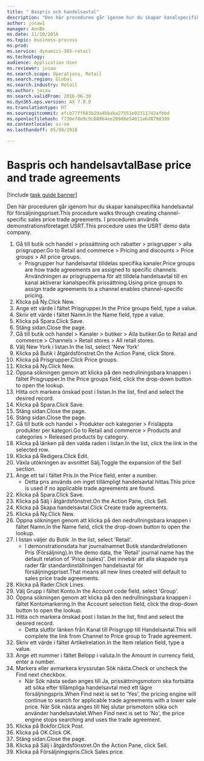 ```yaml
--- 
title: " Baspris och handelsavtal"
description: "Den här proceduren går igenom hur du skapar kanalspecifika handelsavtal för försäljningspriset."
author: josaw1
manager: AnnBe
ms.date: 11/10/2016
ms.topic: business-process
ms.prod: 
ms.service: dynamics-365-retail
ms.technology: 
audience: Application User
ms.reviewer: josaw
ms.search.scope: Operations, Retail
ms.search.region: Global
ms.search.industry: Retail
ms.author: josaw
ms.search.validFrom: 2016-06-30
ms.dyn365.ops.version: AX 7.0.0
ms.translationtype: HT
ms.sourcegitcommit: efcb77ff883b29a4bbaba27551e02311742afbbd
ms.openlocfilehash: f730ef8e9c9c089b4ee209d8e54011e6d8798399
ms.contentlocale: sv-se
ms.lasthandoff: 05/08/2018

---
```

# <a name="base-price-and-trade-agreements"></a><span data-ttu-id="382fd-103"> Baspris och handelsavtal</span><span class="sxs-lookup"><span data-stu-id="382fd-103">Base price and trade agreements</span></span>

[!include [task guide banner](../includes/task-guide-banner.md)]

<span data-ttu-id="382fd-104">Den här proceduren går igenom hur du skapar kanalspecifika handelsavtal för försäljningspriset.</span><span class="sxs-lookup"><span data-stu-id="382fd-104">This procedure walks through creating channel-specific sales price trade agreements.</span></span> <span data-ttu-id="382fd-105">I proceduren används demonstrationsföretaget USRT.</span><span class="sxs-lookup"><span data-stu-id="382fd-105">This procedure uses the USRT demo data company.</span></span>

1. <span data-ttu-id="382fd-106">Gå till butik och handel > prissättning och rabatter > prisgrupper > alla prisgrupper.</span><span class="sxs-lookup"><span data-stu-id="382fd-106">Go to Retail and commerce > Pricing and discounts > Price groups > All price groups.</span></span>
    * <span data-ttu-id="382fd-107">Prisgrupper hur handelsavtal tilldelas specifika kanaler.</span><span class="sxs-lookup"><span data-stu-id="382fd-107">Price groups are how trade agreements are assigned to specific channels.</span></span> <span data-ttu-id="382fd-108">Användningen av prisgrupperna för att tilldela handelsavtal till en kanal aktiverar kanalspecifik prissättning.</span><span class="sxs-lookup"><span data-stu-id="382fd-108">Using price groups to assign trade agreements to a channel enables channel-specific pricing.</span></span>  
2. <span data-ttu-id="382fd-109">Klicka på Ny.</span><span class="sxs-lookup"><span data-stu-id="382fd-109">Click New.</span></span>
3. <span data-ttu-id="382fd-110">Ange ett värde i fältet Prisgrupper.</span><span class="sxs-lookup"><span data-stu-id="382fd-110">In the Price groups field, type a value.</span></span>
4. <span data-ttu-id="382fd-111">Skriv ett värde i fältet Namn.</span><span class="sxs-lookup"><span data-stu-id="382fd-111">In the Name field, type a value.</span></span>
5. <span data-ttu-id="382fd-112">Klicka på Spara.</span><span class="sxs-lookup"><span data-stu-id="382fd-112">Click Save.</span></span>
6. <span data-ttu-id="382fd-113">Stäng sidan.</span><span class="sxs-lookup"><span data-stu-id="382fd-113">Close the page.</span></span>
7. <span data-ttu-id="382fd-114">Gå till butik och handel > Kanaler > butiker > Alla butiker.</span><span class="sxs-lookup"><span data-stu-id="382fd-114">Go to Retail and commerce > Channels > Retail stores > All retail stores.</span></span>
8. <span data-ttu-id="382fd-115">Välj New York i listan.</span><span class="sxs-lookup"><span data-stu-id="382fd-115">In the list, select 'New York'</span></span>
9. <span data-ttu-id="382fd-116">Klicka på Butik i åtgärdsfönstret.</span><span class="sxs-lookup"><span data-stu-id="382fd-116">On the Action Pane, click Store.</span></span>
10. <span data-ttu-id="382fd-117">Klicka på Prisgrupper.</span><span class="sxs-lookup"><span data-stu-id="382fd-117">Click Price groups.</span></span>
11. <span data-ttu-id="382fd-118">Klicka på Ny.</span><span class="sxs-lookup"><span data-stu-id="382fd-118">Click New.</span></span>
12. <span data-ttu-id="382fd-119">Öppna sökningen genom att klicka på den nedrullningsbara knappen i fältet Prisgrupper.</span><span class="sxs-lookup"><span data-stu-id="382fd-119">In the Price groups field, click the drop-down button to open the lookup.</span></span>
13. <span data-ttu-id="382fd-120">Hitta och markera önskad post i listan.</span><span class="sxs-lookup"><span data-stu-id="382fd-120">In the list, find and select the desired record.</span></span>
14. <span data-ttu-id="382fd-121">Klicka på Spara.</span><span class="sxs-lookup"><span data-stu-id="382fd-121">Click Save.</span></span>
15. <span data-ttu-id="382fd-122">Stäng sidan.</span><span class="sxs-lookup"><span data-stu-id="382fd-122">Close the page.</span></span>
16. <span data-ttu-id="382fd-123">Stäng sidan.</span><span class="sxs-lookup"><span data-stu-id="382fd-123">Close the page.</span></span>
17. <span data-ttu-id="382fd-124">Gå till butik och handel > Produkter och kategorier > Frisläppta produkter per kategori.</span><span class="sxs-lookup"><span data-stu-id="382fd-124">Go to Retail and commerce > Products and categories > Released products by category.</span></span>
18. <span data-ttu-id="382fd-125">Klicka på länken på den valda raden i listan.</span><span class="sxs-lookup"><span data-stu-id="382fd-125">In the list, click the link in the selected row.</span></span>
19. <span data-ttu-id="382fd-126">Klicka på Redigera.</span><span class="sxs-lookup"><span data-stu-id="382fd-126">Click Edit.</span></span>
20. <span data-ttu-id="382fd-127">Växla utökningen av avsnittet Sälj.</span><span class="sxs-lookup"><span data-stu-id="382fd-127">Toggle the expansion of the Sell section.</span></span>
21. <span data-ttu-id="382fd-128">Ange ett tal i fältet Pris.</span><span class="sxs-lookup"><span data-stu-id="382fd-128">In the Price field, enter a number.</span></span>
    * <span data-ttu-id="382fd-129">Detta pris används om inget tillämpligt handelsavtal hittas.</span><span class="sxs-lookup"><span data-stu-id="382fd-129">This price is used if no applicable trade agreements are found.</span></span>  
22. <span data-ttu-id="382fd-130">Klicka på Spara.</span><span class="sxs-lookup"><span data-stu-id="382fd-130">Click Save.</span></span>
23. <span data-ttu-id="382fd-131">Klicka på Sälj i åtgärdsfönstret.</span><span class="sxs-lookup"><span data-stu-id="382fd-131">On the Action Pane, click Sell.</span></span>
24. <span data-ttu-id="382fd-132">Klicka på Skapa handelsavtal.</span><span class="sxs-lookup"><span data-stu-id="382fd-132">Click Create trade agreements.</span></span>
25. <span data-ttu-id="382fd-133">Klicka på Ny.</span><span class="sxs-lookup"><span data-stu-id="382fd-133">Click New.</span></span>
26. <span data-ttu-id="382fd-134">Öppna sökningen genom att klicka på den nedrullningsbara knappen i fältet Namn.</span><span class="sxs-lookup"><span data-stu-id="382fd-134">In the Name field, click the drop-down button to open the lookup.</span></span>
27. <span data-ttu-id="382fd-135">I listan väljer du Butik .</span><span class="sxs-lookup"><span data-stu-id="382fd-135">In the list, select 'Retail'.</span></span>
    * <span data-ttu-id="382fd-136">I demonstrationsdata har journalnamnet Butik standardrelationen Pris (Försäljning).</span><span class="sxs-lookup"><span data-stu-id="382fd-136">In the demo data, the 'Retail' journal name has the default relation of 'Price (sales)'.</span></span> <span data-ttu-id="382fd-137">Det innebär att alla skapade nya rader får standardinställningen handelsavtal för försäljningspriset.</span><span class="sxs-lookup"><span data-stu-id="382fd-137">That means all new lines created will default to sales price trade agreements.</span></span>  
28. <span data-ttu-id="382fd-138">Klicka på Rader.</span><span class="sxs-lookup"><span data-stu-id="382fd-138">Click Lines.</span></span>
29. <span data-ttu-id="382fd-139">Välj Grupp i fältet Konto.</span><span class="sxs-lookup"><span data-stu-id="382fd-139">In the Account code field, select 'Group'.</span></span>
30. <span data-ttu-id="382fd-140">Öppna sökningen genom att klicka på den nedrullningsbara knappen i fältet Kontomarkering.</span><span class="sxs-lookup"><span data-stu-id="382fd-140">In the Account selection field, click the drop-down button to open the lookup.</span></span>
31. <span data-ttu-id="382fd-141">Hitta och markera önskad post i listan.</span><span class="sxs-lookup"><span data-stu-id="382fd-141">In the list, find and select the desired record.</span></span>
    * <span data-ttu-id="382fd-142">Detta slutför länken från Kanal till Prisgrupp till Handelsavtal.</span><span class="sxs-lookup"><span data-stu-id="382fd-142">This will complete the link from Channel to Price group to Trade agreement.</span></span>  
32. <span data-ttu-id="382fd-143">Skriv ett värde i fältet Artikelrelation.</span><span class="sxs-lookup"><span data-stu-id="382fd-143">In the Item relation field, type a value.</span></span>
33. <span data-ttu-id="382fd-144">Ange ett nummer i fältet Belopp i valuta.</span><span class="sxs-lookup"><span data-stu-id="382fd-144">In the Amount in currency field, enter a number.</span></span>
34. <span data-ttu-id="382fd-145">Markera eller avmarkera kryssrutan Sök nästa.</span><span class="sxs-lookup"><span data-stu-id="382fd-145">Check or uncheck the Find next checkbox.</span></span>
    * <span data-ttu-id="382fd-146">När Sök nästa sedan anges till Ja, prissättningsmotorn ska fortsätta att söka efter tillämpliga handelsavtal med ett lägre försäljningspris.</span><span class="sxs-lookup"><span data-stu-id="382fd-146">When Find next is set to 'Yes', the pricing engine will continue to search for applicable trade agreements with a lower sale price.</span></span> <span data-ttu-id="382fd-147">När Sök nästa anges till Nej slutar prismotorn söka och använder handelsavtalet.</span><span class="sxs-lookup"><span data-stu-id="382fd-147">When Find next is set to 'No', the price engine stops searching and uses the trade agreement.</span></span>  
35. <span data-ttu-id="382fd-148">Klicka på Bokför.</span><span class="sxs-lookup"><span data-stu-id="382fd-148">Click Post.</span></span>
36. <span data-ttu-id="382fd-149">Klicka på OK.</span><span class="sxs-lookup"><span data-stu-id="382fd-149">Click OK.</span></span>
37. <span data-ttu-id="382fd-150">Stäng sidan.</span><span class="sxs-lookup"><span data-stu-id="382fd-150">Close the page.</span></span>
38. <span data-ttu-id="382fd-151">Klicka på Sälj i åtgärdsfönstret.</span><span class="sxs-lookup"><span data-stu-id="382fd-151">On the Action Pane, click Sell.</span></span>
39. <span data-ttu-id="382fd-152">Klicka på Försäljningspris.</span><span class="sxs-lookup"><span data-stu-id="382fd-152">Click Sales price.</span></span>


